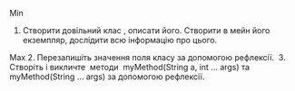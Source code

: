 Min
1. Створити довільний клас , описати його. Створити в мейн його екземпляр, дослідити всю інформацію про цього.

Max
2. Перезапишіть значення поля класу за допомогою рефлексії. 
3. Створіть і викличте  методи  myMethod(String a, int ... args) та  myMethod(String … args) за допомогою рефлексії.

